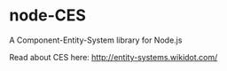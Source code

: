node-CES
========

A Component-Entity-System library for Node.js


Read about CES here: http://entity-systems.wikidot.com/
